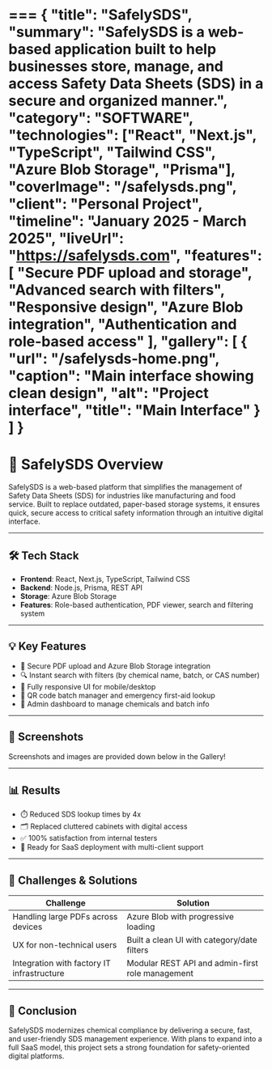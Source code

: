 ===
{
  "title": "SafelySDS",
  "summary": "SafelySDS is a web-based application built to help businesses store, manage, and access Safety Data Sheets (SDS) in a secure and organized manner.",
  "category": "SOFTWARE",
  "technologies": ["React", "Next.js", "TypeScript", "Tailwind CSS", "Azure Blob Storage", "Prisma"],
  "coverImage": "/safelysds.png",
  "client": "Personal Project",
  "timeline": "January 2025 - March 2025",
  "liveUrl": "https://safelysds.com",
  "features": [
    "Secure PDF upload and storage",
    "Advanced search with filters",
    "Responsive design",
    "Azure Blob integration",
    "Authentication and role-based access"
  ],
  "gallery": [
    {
      "url": "/safelysds-home.png",
      "caption": "Main interface showing clean design",
      "alt": "Project interface",
      "title": "Main Interface"
    }
  ]
}
===

# 🚀 SafelySDS Overview

SafelySDS is a web-based platform that simplifies the management of Safety Data Sheets (SDS) for industries like manufacturing and food service. Built to replace outdated, paper-based storage systems, it ensures quick, secure access to critical safety information through an intuitive digital interface.

---

## 🛠️ Tech Stack

- **Frontend**: React, Next.js, TypeScript, Tailwind CSS  
- **Backend**: Node.js, Prisma, REST API  
- **Storage**: Azure Blob Storage  
- **Features**: Role-based authentication, PDF viewer, search and filtering system

---

## 💡 Key Features

- 🔐 Secure PDF upload and Azure Blob Storage integration  
- 🔍 Instant search with filters (by chemical name, batch, or CAS number)  
- 📱 Fully responsive UI for mobile/desktop  
- 🧪 QR code batch manager and emergency first-aid lookup  
- 🧭 Admin dashboard to manage chemicals and batch info

---

## 📸 Screenshots

Screenshots and images are provided down below in the Gallery!

---

## 📊 Results

- ⏱️ Reduced SDS lookup times by 4x  
- 🗂️ Replaced cluttered cabinets with digital access  
- ✅ 100% satisfaction from internal testers  
- 🚀 Ready for SaaS deployment with multi-client support

---

## 🧩 Challenges & Solutions

| Challenge                                 | Solution                                                |
|------------------------------------------|---------------------------------------------------------|
| Handling large PDFs across devices       | Azure Blob with progressive loading                     |
| UX for non-technical users               | Built a clean UI with category/date filters             |
| Integration with factory IT infrastructure | Modular REST API and admin-first role management       |

---

## 🧾 Conclusion

SafelySDS modernizes chemical compliance by delivering a secure, fast, and user-friendly SDS management experience. With plans to expand into a full SaaS model, this project sets a strong foundation for safety-oriented digital platforms.